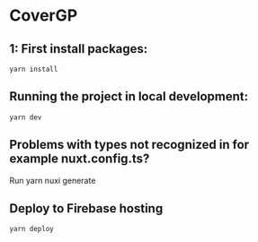 # CoverGP

## 1: First install packages:

```
yarn install
```


## Running the project in local development:

```
yarn dev
```
## Problems with types not recognized in for example nuxt.config.ts?

Run yarn nuxi generate

## Deploy to Firebase hosting
```
yarn deploy
```
